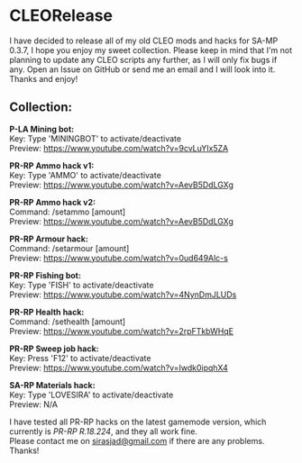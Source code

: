 # CLEORelease
I have decided to release all of my old CLEO mods and hacks for SA-MP 0.3.7, I hope you enjoy my sweet collection. Please keep in mind that I'm not planning to update any CLEO scripts any further, as I will only fix bugs if any. Open an Issue on GitHub or send me an email and I will look into it. Thanks and enjoy!

## Collection:
<b>P-LA Mining bot:</b><br>
Key: Type 'MININGBOT' to activate/deactivate<br>
Preview: https://www.youtube.com/watch?v=9cvLuYIx5ZA

<b>PR-RP Ammo hack v1:</b><br>
Key: Type 'AMMO' to activate/deactivate<br>
Preview: https://www.youtube.com/watch?v=AevB5DdLGXg

<b>PR-RP Ammo hack v2:</b><br>
Command: /setammo [amount]<br>
Preview: https://www.youtube.com/watch?v=AevB5DdLGXg

<b>PR-RP Armour hack:</b><br>
Command: /setarmour [amount]<br>
Preview: https://www.youtube.com/watch?v=0ud649Alc-s

<b>PR-RP Fishing bot:</b><br>
Key: Type 'FISH' to activate/deactivate<br>
Preview: https://www.youtube.com/watch?v=4NynDmJLUDs

<b>PR-RP Health hack:</b><br>
Command: /sethealth [amount]<br>
Preview: https://www.youtube.com/watch?v=2rpFTkbWHqE

<b>PR-RP Sweep job hack:</b><br>
Key: Press 'F12' to activate/deactivate<br>
Preview: https://www.youtube.com/watch?v=Iwdk0ipqhX4

<b>SA-RP Materials hack:</b><br>
Key: Type 'LOVESIRA' to activate/deactivate<br>
Preview: N/A

I have tested all PR-RP hacks on the latest gamemode version, which currently is <i>PR-RP R.18.224</i>, and they all work fine.<br>
Please contact me on sirasjad@gmail.com if there are any problems. Thanks!
